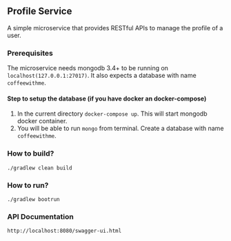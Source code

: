 ## Profile Service

A simple microservice that provides RESTful APIs to manage the profile of a user.

### Prerequisites
The microservice needs mongodb 3.4+ to be running on `localhost(127.0.0.1:27017)`. It also expects a database with name `coffeewithme`.

#### Step to setup the database (if you have docker an docker-compose)
1. In the current directory `docker-compose up`. This will start mongodb docker container.
2. You will be able to run `mongo` from terminal. Create a database with name `coffeewithme`.  

### How to build?
`./gradlew clean build`

### How to run?
`./gradlew bootrun`

### API Documentation
`http://localhost:8080/swagger-ui.html`
